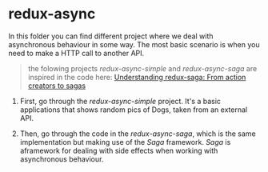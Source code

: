 # redux-async

In this folder you can find different project where we deal with asynchronous behaviour in some way. The most basic scenario is when you need to make a HTTP call to another API.

> the folowing projects _redux-async-simple_ and _redux-async-saga_ are inspired in the code here: [Understanding redux-saga: From action creators to sagas](https://blog.logrocket.com/understanding-redux-saga-from-action-creators-to-sagas-2587298b5e71)


1. First, go through the _redux-async-simple_ project. It's a basic applications that shows random pics of Dogs, taken from an external API.

2. Then, go through the code in the _redux-async-saga_, which is the same implementation but making use of the _Saga_ framework. _Saga_ is aframework for dealing with side effects when working with asynchronous behaviour.